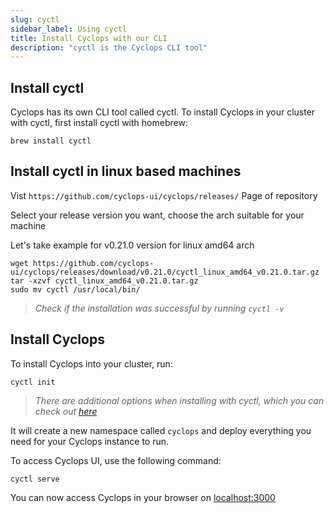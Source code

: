 ```yaml
---
slug: cyctl
sidebar_label: Using cyctl
title: Install Cyclops with our CLI
description: "cyctl is the Cyclops CLI tool"
---
```


## Install cyctl

Cyclops has its own CLI tool called cyctl.
To install Cyclops in your cluster with cyctl, first install cyctl with homebrew:

```shell
brew install cyctl
```

## Install cyctl in linux based machines

Vist ```https://github.com/cyclops-ui/cyclops/releases/``` Page of repository

Select your release version you want, choose the arch suitable for your machine

Let's take example for v0.21.0 version for linux amd64 arch
```shell
wget https://github.com/cyclops-ui/cyclops/releases/download/v0.21.0/cyctl_linux_amd64_v0.21.0.tar.gz
tar -xzvf cyctl_linux_amd64_v0.21.0.tar.gz
sudo mv cyctl /usr/local/bin/
```


> _Check if the installation was successful by running `cyctl -v`_

## Install Cyclops

To install Cyclops into your cluster, run:

```shell
cyctl init
```

> _There are additional options when installing with cyctl, which you can check out [here](../../cyctl/cyctl_init.md)_

It will create a new namespace called `cyclops` and deploy everything you need for your Cyclops instance to run.

To access Cyclops UI, use the following command:

```shell
cyctl serve
```

You can now access Cyclops in your browser on [localhost:3000](http://localhost:3000)
